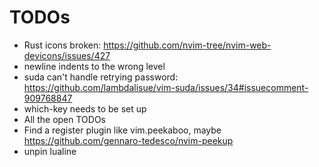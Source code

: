 # TODOs

- Rust icons broken: https://github.com/nvim-tree/nvim-web-devicons/issues/427
- newline indents to the wrong level
- suda can't handle retrying password: https://github.com/lambdalisue/vim-suda/issues/34#issuecomment-909768847
- which-key needs to be set up
- All the open TODOs
- Find a register plugin like vim.peekaboo, maybe https://github.com/gennaro-tedesco/nvim-peekup
- unpin lualine
